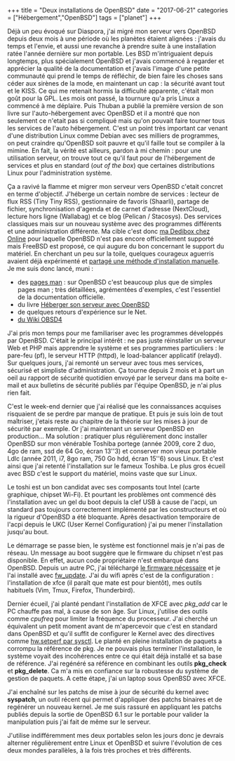 +++
title = "Deux installations de OpenBSD"
date = "2017-06-21"
categories = ["Hébergement","OpenBSD"]
tags = ["planet"]
+++

Déjà un peu évoqué sur Diaspora, j'ai migré mon serveur vers OpenBSD depuis
deux mois à une période où les planètes étaient alignées : j'avais du temps et
l'envie, et aussi une revanche à prendre suite à une installation ratée l'année
dernière sur mon portable. Les BSD m'intriguaient depuis longtemps, plus
spécialement OpenBSD et j'avais commencé à regarder et apprécier la qualité de
la documentation et j'avais l'image d'une petite communauté qui prend le temps
de réfléchir, de bien faire les choses sans céder aux sirènes de la mode, en
maintenant un cap : la sécurité avant tout et le KISS. Ce qui me retenait
hormis la difficulté apparente, c'était mon goût pour la GPL. Les mois ont
passé, la tournure qu'a pris Linux a commencé à me déplaire. Puis Thuban a
publié la première version de son livre sur l'auto-hébergement avec OpenBSD et
il a montré que non seulement ce n'etait pas si compliqué mais qu'on pouvait
faire tourner tous les services de l'auto hébergement. C'est un point très
important car venant d'une distribution Linux comme Debian avec ses milliers de
programmes, on peut craindre qu'OpenBSD soit pauvre et qu'il faille tout se
compiler à la mimine. En fait, la vérité est ailleurs, pardon à mi chemin :
pour une utilisation serveur, on trouve tout ce qu'il faut pour de
l'hébergement de services et plus en standard (*out of the box*) que certaines
distributions Linux pour l'administration système.

Ça a ravivé la flamme et migrer mon serveur vers OpenBSD c'etait concret en
terme d'objectif. J'héberge un certain nombre de services : lecteur de flux RSS
(Tiny Tiny RSS), gestionnaire de favoris (Shaarli), partage de fichier,
synchronisation d'agenda et de carnet d'adresse (NextCloud), lecture hors ligne
(Wallabag) et ce blog (Pelican / Stacosys). Des services classiques mais sur un
nouveau système avec des programmes différents et une administration
différente. Ma cible c'est donc [ma Dedibox chez
Online](https://www.online.net/fr/serveur-dedie/dedibox-sc) pour laquelle
OpenBSD n'est pas encore officiellement supporté mais FreeBSD est proposé, ce
qui augure du bon concernant le support du matériel. En cherchant un peu sur la
toile, quelques courageux aguerris avaient déjà expérimenté et [partagé une
méthode d'installation
manuelle](https://devnullblg.wordpress.com/2014/04/18/openbsd-installation-on-a-dedibox-sc-gen2).
Je me suis donc lancé, muni :

- des [pages man](http://man.openbsd.org/cgi-bin/man.cgi) : sur OpenBSD c'est
  beaucoup plus que de simples pages man ; très détaillées, agrémentées
  d'exemples, c'est l'essentiel de la documentation officielle.  
- du livre [Héberger son serveur avec OpenBSD](https://www.atramenta.net/books/heberger-son-serveur-avec-openbsd/562)
- de quelques retours d'expérience sur le Net.
- [du Wiki OBSD4](https://obsd4a.net/wiki)

J'ai pris mon temps pour me familiariser avec les programmes développés par
OpenBSD. C'était le principal intérêt : ne pas juste réinstaller un serveur Web
et PHP mais apprendre le système et ses programmes particuliers : le pare-feu
(pf), le serveur HTTP (httpd), le load-balancer applicatif (relayd). Sur
quelques jours, j'ai remonté un serveur avec tous mes services, sécurisé et
simpliste d'administration. Ça tourne depuis 2 mois et à part un oeil au
rapport de sécurité quotidien envoyé par le serveur dans ma boite e-mail et aux
bulletins de sécurité publiés par l'équipe OpenBSD, je n'ai plus rien fait.

C'est le week-end dernier que j'ai réalisé que les connaissances acquises
risquaient de se perdre par manque de pratique. Et puis je suis loin de tout
maîtriser, j'etais reste au chapitre de la théorie sur les mises à jour de
sécurité par exemple. Or j'ai maintenant un serveur OpenBSD en production...
Ma solution : pratiquer plus régulièrement donc installer OpenBSD sur mon
vénérable  Toshiba portege (année 2009, core 2 duo, 4go de ram, ssd de 64 Go,
écran 13''3) et conserver mon vieux portable Ldlc (année 2011, i7, 8go ram, 750
Go hdd, écran 15''6) sous Linux. Et c'est ainsi que j'ai retenté l'installation
sur le fameux Toshiba. Le plus gros écueil avec BSD c'est le support du
matériel, moins vaste que sur Linux.

Le toshi est un bon candidat avec ses composants tout Intel (carte graphique,
chipset Wi-Fi). Et pourtant les problèmes ont commencé dès l'installation avec
un gel du boot depuis la clef USB à cause de l'acpi, un standard pas toujours
correctement implémenté par les constructeurs et où la rigueur d'OpenBSD a été
bloquante. Après desactivation temporaire de l'acpi depuis le UKC (User Kernel
Configuration) j'ai pu mener l'installation jusqu'au bout.

Le démarrage se passe bien, le système est fonctionnel mais je n'ai pas de
réseau. Un message au boot suggère que le firmware du chipset n'est pas
disponible. En effet, aucun code propriétaire n'est embarqué dans OpenBSD.
Depuis un autre PC, j'ai téléchargé [le firmware
nécessaire](http://firmware.openbsd.org/firmware/6.1) et je l'ai installé avec
[fw_update](http://man.openbsd.org/fw_update.1). J'ai du wifi après c'est de la
configuration : l'installation de xfce (il paraît que mate est pour bientôt),
mes outils habituels (Vim, Tmux, Firefox, Thunderbird).

Dernier écueil, j'ai planté pendant l'installation de XFCE avec *pkg_add* car
le PC chauffe pas mal, à cause de son âge. Sur Linux, j'utilise des outils
comme *cpufreq* pour limiter la fréquence du processeur. J'ai cherché un
équivalent un petit moment avant de m'apercevoir que c'est en standard dans
OpenBSD et qu'il suffit de configurer le Kernel avec des directives comme
[hw.setperf par sysctl](http://man.openbsd.org/sysctl.8). Le planté en pleine
installation de paquets a corrompu la référence de pkg. Je ne pouvais plus
terminer l'installation, le système voyait des incohérences entre ce qui était
déjà installé et sa base de référence. J'ai regénéré sa référence en combinant
les outils **pkg_check** et **pkg_delete**. Ca m'a mis en confiance sur la
robustesse du système de gestion de paquets. A cette étape, j'ai un laptop sous
OpenBSD avec XFCE.

J'ai enchaîné sur les patchs de mise à jour de sécurité du kernel avec
**syspatch**, un outil récent qui permet d'appliquer des patchs binaires et de
regénérer un nouveau kernel. Je me suis rassuré en appliquant les patchs
publiés depuis la sortie de OpenBSD 6.1 sur le portable pour valider la
manipulation puis j'ai fait de même sur le serveur.

J'utilise indifféremment mes deux portables selon les jours donc je devrais
alterner régulièrement entre Linux et OpenBSD et suivre l'évolution de ces deux
mondes parallèles, à la fois très proches et très différents.

